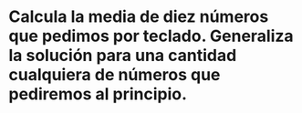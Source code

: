 # Calcula la media de diez números que pedimos por teclado. Generaliza la solución para una cantidad cualquiera de números que pediremos al principio.
